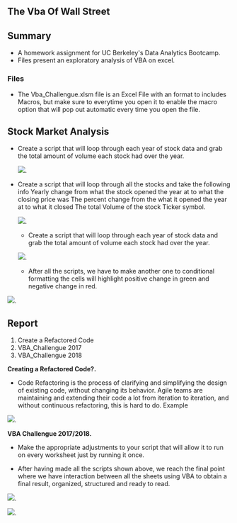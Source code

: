 ## The Vba Of Wall Street

## Summary
* A homework assignment for UC Berkeley's Data Analytics Bootcamp.
* Files present an exploratory analysis of VBA on excel.


### Files

* The Vba_Challengue.xlsm file is an Excel File with an format to includes Macros, but make sure to everytime you open it to enable the macro option that will pop out automatic every time you open the file.


## Stock Market Analysis

* Create a script that will loop through each year of stock data and grab the total amount of volume each stock had over the year.	 
	 
	  
	![](Resources/DQAnalysis.png).
	 



* Create a script that will loop through all the stocks and take the following info
Yearly change from what the stock opened the year at to what the closing price was
The percent change from the what it opened the year at to what it closed
The total Volume of the stock
Ticker symbol.
 
  
  ![](Resources/AllstocksAnalyis.png). 
  
  
  * Create a script that will loop through each year of stock data and grab the total amount of volume each stock had over the year.

  ![](Resources/AllstocksAnalyisandtimer.png). 
  
  * After all the scripts, we have to make another one to  conditional formatting the cells will highlight positive change in green and negative change in red.

![](Resources/formatting.png).
  
  
  

  
  
## Report

1. Create a Refactored Code
2. VBA_Challengue 2017
3. VBA_Challengue 2018


**Creating a Refactored Code?.**
   
  *  Code Refactoring is the process of clarifying and simplifying the design of existing code, without changing its behavior. Agile teams are maintaining and extending their code a lot from iteration to iteration, and without continuous refactoring, this is hard to do. Example

  ![](Resources/Refactoredcode.png). 

  
   

**VBA Challengue 2017/2018.**

* Make the appropriate adjustments to your script that will allow it to run on every worksheet just by running it once.

* After having made all the scripts shown above, we reach the final point where we have interaction between all the sheets using VBA to obtain a final result, organized, structured and ready to read. 

![](Resources/VBA_Challenge_2017.png). 




![](Resources/VBA_Challenge_2018.png). 


  
